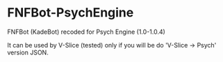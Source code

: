 # FNFBot-PsychEngine
FNFBot (KadeBot) recoded for Psych Engine (1.0-1.0.4)

It can be used by V-Slice (tested) only if you will be do 'V-Slice -> Psych' version JSON.
